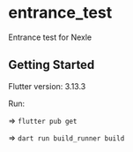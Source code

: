 # entrance_test

Entrance test for Nexle

## Getting Started

Flutter version: 3.13.3

Run:

=> `flutter pub get`

=> `dart run build_runner build`

